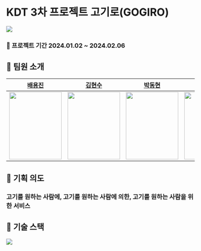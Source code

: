 # KDT 3차 프로젝트 고기로(GOGIRO)

<img src="https://github.com/Baeyongjinn/gogiro2/assets/146905709/3aa4c96c-3b6e-4a44-9faf-573da94b2b63">

### 📅 프로젝트 기간 2024.01.02 ~ 2024.02.06

## 🍖 팀원 소개
|[배용진](https://github.com/Baeyongjinn)|[김현수](https://github.com/oxoxooox248)|[박동현](https://github.com/dongki08)|[문하나](https://github.com/hanadool1)|
|:---:|:---:|:---:|:---:|
|<img src="https://github.com/Baeyongjinn/gogiro2/assets/146905709/a3a57fcb-eafd-4a6a-abae-db2ed1cd8c3d" width="140" height="180">|<img src="https://github.com/Baeyongjinn/gogiro2/assets/146905709/74d0718f-12cf-48dd-83c5-9de1554dde78" width="140" height="180">|<img src="https://github.com/Baeyongjinn/gogiro2/assets/146905709/da393bca-d70b-4c14-81b1-b9d451e9857a" width="140" height="180">|<img src="https://github.com/Baeyongjinn/gogiro2/assets/146905709/3a44087f-b192-4d34-a298-391d5eb48bd0" width="140" height="180">|

## 🍖 기획 의도 
### 고기를 원하는 사람에, 고기를 원하는 사람에 의한, 고기를 원하는 사람을 위한 서비스 <br>

## 🍖 기술 스택
 <img src="https://github.com/Baeyongjinn/gogiro2/assets/146905709/d693f225-dc1d-4114-8fd2-7902a8ee38b6" width="" height=""> <br>
